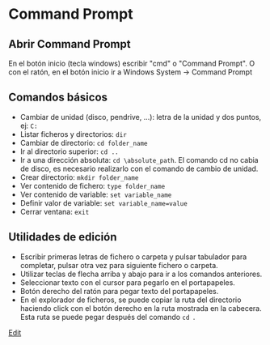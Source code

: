 # Command Prompt

## Abrir Command Prompt

En el botón inicio (tecla windows) escribir "cmd" o "Command Prompt". O con el ratón, en el botón inicio ir a Windows System -> Command Prompt

## Comandos básicos
- Cambiar de unidad (disco, pendrive, ...): letra de la unidad y dos puntos, ej: `C:`  
- Listar ficheros y directorios: `dir`  
- Cambiar de directorio: `cd folder_name`  
- Ir al directorio superior: `cd ..`  
- Ir a una dirección absoluta: `cd \absolute_path`. El comando cd no cabia de disco, es necesario realizarlo con el comando de cambio de unidad.   
- Crear directorio: `mkdir folder_name`  
- Ver contenido de fichero: `type folder_name`  
- Ver contenido de variable: `set variable_name`  
- Definir valor de variable: `set variable_name=value`  
- Cerrar ventana: `exit`  

## Utilidades de edición
- Escribir primeras letras de fichero o carpeta y pulsar tabulador para completar, pulsar otra vez para siguiente fichero o carpeta.  
- Utilizar teclas de flecha arriba y abajo para ir a los comandos anteriores.  
- Seleccionar texto con el cursor para pegarlo en el portapapeles.  
- Botón derecho del ratón para pegar texto del portapapeles.  
- En el explorador de ficheros, se puede copiar la ruta del directorio haciendo click con el botón derecho en la ruta mostrada en la cabecera. Esta ruta se puede pegar después del comando `cd `.  



[Edit](https://github.com/nicolasserrano/CS/edit/master/Cmd.md)
<style>
div.container ul, div.container ol {
    padding-left: 1.4em;
}
</style>
